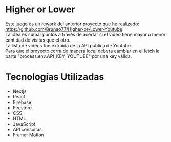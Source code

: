 # Higher or Lower

Este juego es un rework del anterior proyecto que he realizado: https://github.com/Brunao77/Higher-or-Lower-Youtube<br />
La idea es sumar puntos a través de acertar si el video tiene mayor o menor cantidad de visitas que el otro.<br />
La lista de videos fue extraída de la API pública de Youtube.<br />
Para que el proyecto corra de manera local debera cambiar en el fetch la parte "process.env.API_KEY_YOUTUBE" por una key válida.<br />

# Tecnologías Utilizadas
- Nextjs
- React
- Firebase
- Firestore
- CSS
- HTML
- JavaScript
- API consultas
- Framer Motion